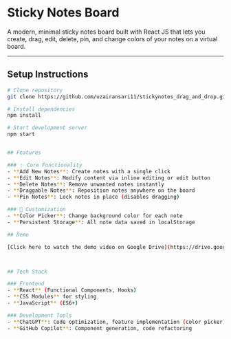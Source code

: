 # Sticky Notes Board

A modern, minimal sticky notes board built with React JS that lets you create, drag, edit, delete, pin, and change colors of your notes on a virtual board.

---

## Setup Instructions

```bash
# Clone repository
git clone https://github.com/uzairansari11/stickynotes_drag_and_drop.git

# Install dependencies
npm install

# Start development server
npm start


## Features

### ✨ Core Functionality
- **Add New Notes**: Create notes with a single click
- **Edit Notes**: Modify content via inline editing or edit button
- **Delete Notes**: Remove unwanted notes instantly
- **Draggable Notes**: Reposition notes anywhere on the board
- **Pin Notes**: Lock notes in place (disables dragging)

### 🎨 Customization
- **Color Picker**: Change background color for each note
- **Persistent Storage**: All note data saved in localStorage

## Demo

[Click here to watch the demo video on Google Drive](https://drive.google.com/file/d/1qyAhF-XSPKfuAkTKNMJgN_zvYVgP11MI/view?usp=sharing)



## Tech Stack

### Frontend
- **React** (Functional Components, Hooks)
- **CSS Modules** for styling
- **JavaScript** (ES6+)

### Development Tools
- **ChatGPT**: Code optimization, feature implementation (color picker), styling improvements
- **GitHub Copilot**: Component generation, code refactoring